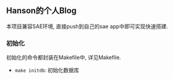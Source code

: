 ## Hanson的个人Blog

本项目兼容SAE环境, 直接push到自己的sae app中即可实现快速搭建.

### 初始化

初始化的命令都封装在Makefile中, 详见Makefile.

* <code>make initdb</code>: 初始化数据库